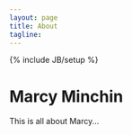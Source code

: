 ```yaml
---
layout: page
title: About
tagline:
---
```

{% include JB/setup %}

# Marcy Minchin

This is all about Marcy...